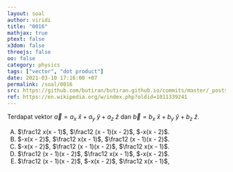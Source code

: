 ```yaml
---
layout: soal
author: viridi
title: "0016"
mathjax: true
ptext: false
x3dom: false
threejs: false
oo: false
category: physics
tags: ["vector", "dot product"]
date: 2021-03-10 17:16:00 +07
permalink: /soal/0016
src: https://github.com/butiran/butiran.github.io/commits/master/_posts/soal/01/2021-03-10-vector-dot-product.md
ref: https://en.wikipedia.org/w/index.php?oldid=1011339241
---
```

Terdapat vektor $\vec{a} = a_x \ \hat{x} + a_y \ \hat{y} + a_z \ \hat{z}$ dan $\vec{b} = b_x \ \hat{x} + b_y \ \hat{y} + b_z \ \hat{z}$.

<ol type="A">
<li>$\frac12 x(x - 1)$, $\frac12 (x - 1)(x - 2)$, $-x(x - 2)$.
<li>$-x(x - 2)$, $\frac12 x(x - 1)$, $\frac12 (x - 1)(x - 2)$.
<li>$-x(x - 2)$, $\frac12 (x - 1)(x - 2)$, $\frac12 x(x - 1)$.
<li>$\frac12 (x - 1)(x - 2)$, $\frac12 x(x - 1)$, $-x(x - 2)$.
<li>$\frac12 (x - 1)(x - 2)$, $-x(x - 2)$, $\frac12 x(x - 1)$,



